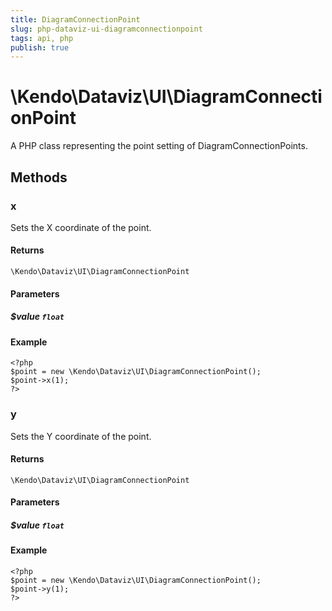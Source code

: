```yaml
---
title: DiagramConnectionPoint
slug: php-dataviz-ui-diagramconnectionpoint
tags: api, php
publish: true
---
```


# \Kendo\Dataviz\UI\DiagramConnectionPoint

A PHP class representing the point setting of DiagramConnectionPoints.


## Methods

### x
Sets the X coordinate of the point.

#### Returns
`\Kendo\Dataviz\UI\DiagramConnectionPoint`

#### Parameters

##### $value `float`



#### Example 
    <?php
    $point = new \Kendo\Dataviz\UI\DiagramConnectionPoint();
    $point->x(1);
    ?>

### y
Sets the Y coordinate of the point.

#### Returns
`\Kendo\Dataviz\UI\DiagramConnectionPoint`

#### Parameters

##### $value `float`



#### Example 
    <?php
    $point = new \Kendo\Dataviz\UI\DiagramConnectionPoint();
    $point->y(1);
    ?>

